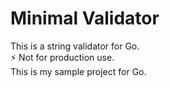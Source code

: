 # Minimal Validator

This is a string validator for Go.  
:zap: Not for production use.  
This is my sample project for Go.
